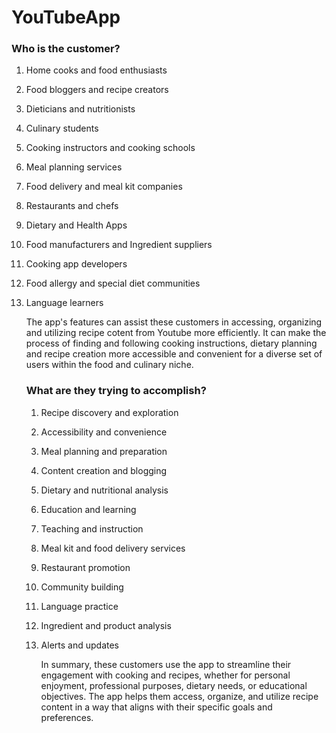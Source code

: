 # YouTubeApp

### Who is the customer?
1. Home cooks and food enthusiasts
2. Food bloggers and recipe creators
3. Dieticians and nutritionists
4. Culinary students
5. Cooking instructors and cooking schools
6. Meal planning services
7. Food delivery and meal kit companies
8. Restaurants and chefs
9. Dietary and Health Apps
10. Food manufacturers and Ingredient suppliers
11. Cooking app developers
12. Food allergy and special  diet communities
13. Language learners

    The app's features can assist these customers in accessing, organizing and utilizing recipe cotent from Youtube more efficiently. It can make the process of finding and following cooking instructions, dietary planning and recipe creation more accessible and convenient for a diverse set of users within the food and culinary niche.

    ### What are they trying to accomplish?
    1. Recipe discovery and exploration
    2. Accessibility and convenience
    3. Meal planning and preparation
    4. Content creation and blogging
    5. Dietary and nutritional analysis
    6. Education and learning
    7. Teaching and instruction
    8. Meal kit and food delivery services
    9. Restaurant promotion
    10. Community building
    11. Language practice
    12. Ingredient and product analysis
    13. Alerts and updates
   
        In summary, these customers use the app to streamline their engagement with cooking and recipes, whether for personal enjoyment, professional purposes, dietary needs, or educational objectives. The app helps them access, organize, and utilize recipe content in a way that aligns with their specific goals and preferences. 
